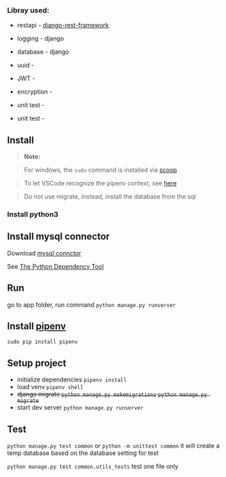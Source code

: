 ### Libray used:
- restapi - [django-rest-framework](https://github.com/encode/django-rest-framework)
- logging - django
- database - django
- uuid - 
- JWT - 
- encryption - 

- unit test - 
- unit test - 


## Install
>**Note:**  

>For windows, the `sudo` command is installed via [scoop](https://scoop.sh/)

> To let VSCode recognize the pipenv context, see [here](https://blog.kazge.com/python/2018/07/03/the-python-dependency-tool/)

> Do not use migrate, instead, install the database from the sql  

### Install python3

## Install mysql connector
Download [mysql connctor](https://dev.mysql.com/downloads/connector/c/)  

See [The Python Dependency Tool](https://blog.kazge.com/python/2018/07/03/the-python-dependency-tool/)

## Run
go to app folder, run command
`python manage.py runserver`


## Install [pipenv](https://github.com/pypa/pipenv)
`sudo pip install pipenv`

## Setup project
- initialize dependencies `pipenv install`  
- load venv `pipenv shell`   
- ~~django migrate `python manage.py makemigrations` `python manage.py migrate`~~
- start dev server `python manage.py runserver`

## Test
 `python manage.py test common` or `python -m unittest common`
 it will create a temp database based on the database setting for test

 `python manage.py test common.utils_tests` test one file only

